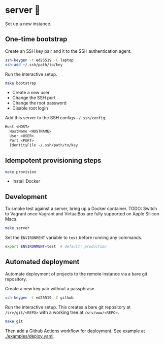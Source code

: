 # server 💾

Set up a new instance.


## One-time bootstrap

Create an SSH key pair and it to the SSH authentication agent.

```sh
ssh-keygen -t ed25519 -C laptop
ssh-add ~/.ssh/path/to/key
```

Run the interactive setup.

```sh
make bootstrap
```

- Create a new user
- Change the SSH port
- Change the root password
- Disable root login

Add this server to the SSH configs `~/.ssh/config`.

```txt
Host <HOST>
  HostName <HOSTNAME>
  User <USER>
  Port <PORT>
  IdentityFile ~/.ssh/path/to/key
```


## Idempotent provisioning steps

```sh
make provision
```

- Install Docker


## Development

To smoke test against a server, bring up a Docker container. TODO: Switch to
Vagrant once Vagrant and VirtualBox are fully supported on Apple Silicon Macs.

```sh
make server
```

Set the `ENVIRONMENT` variable to `test` before running any commands.

```sh
export ENVIRONMENT=test  # default: production
```


## Automated deployment

Automate deployment of projects to the remote instance via a bare git
repository.

Create a new key pair without a passphrase.

```sh
ssh-keygen -t ed25519 -C github
```

Run the interactive setup. This creates a bare git repository at
`/srv/git/<REPO>` with a working tree at `/srv/www/<REPO>`.

```sh
make git
```

Then add a Github Actions workflow for deployment. See example at
[./examples/deploy.yaml](./examples/deploy.yaml).

